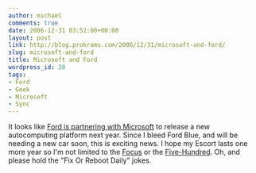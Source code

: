 ```yaml
---
author: michael
comments: true
date: 2006-12-31 03:52:00+00:00
layout: post
link: http://blog.prokrams.com/2006/12/31/microsoft-and-ford/
slug: microsoft-and-ford
title: Microsoft and Ford
wordpress_id: 28
tags:
- Ford
- Geek
- Microsoft
- Sync
---
```


It looks like [Ford is partnering with Microsoft](http://news.yahoo.com/s/nf/20061229/tc_nf/49018) to release a new autocomputing platform next year. Since I bleed Ford Blue, and will be needing a new car soon, this is exciting news. I hope my Escort lasts one more year so I'm not limited to the [Focus](http://www.fordvehicles.com/cars/focus/) or the [Five-Hundred](http://www.fordvehicles.com/cars/fivehundred/). Oh, and please hold the "Fix Or Reboot Daily" jokes.
